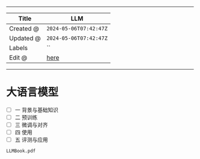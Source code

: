 -----

| Title     | LLM                                               |
| --------- | ------------------------------------------------- |
| Created @ | `2024-05-06T07:42:47Z`                            |
| Updated @ | `2024-05-06T07:42:47Z`                            |
| Labels    | \`\`                                              |
| Edit @    | [here](https://github.com/junxnone/csc/issues/24) |

-----

# 大语言模型

  - [ ] 一 背景与基础知识
  - [ ] 二 预训练
  - [ ] 三 微调与对齐
  - [ ] 四 使用
  - [ ] 五 评测与应用

<!-- end list -->

``` pdf
LLMBook.pdf
```
